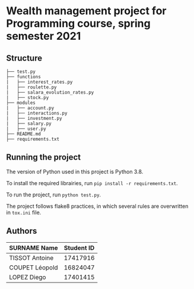 # Wealth management project for Programming course, spring semester 2021

## Structure

```
├── test.py                         
├── functions
|   ├── interest_rates.py           
|   ├── roulette.py                 
|   ├── salara_evolution_rates.py
|   ├── stock.py
├── modules 
|   ├── account.py
|   ├── interactions.py
|   ├── investment.py
|   ├── salary.py
|   ├── user.py
├── README.md
├── requirements.txt
```

## Running the project

The version of Python used in this project is Python 3.8.

To install the required librairies, run `pip install -r requirements.txt`.

To run the project, run `python test.py`.

The project follows flake8 practices, in which several rules are overwritten in `tox.ini` file.

## Authors

| SURNAME Name    | Student ID |
| --------------- | ---------- |
| TISSOT Antoine  |  17417916  |
| COUPET Léopold  |  16824047  |
| LOPEZ Diego     |  17401415  |
